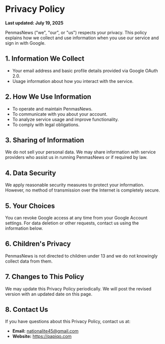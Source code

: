 # Privacy Policy

**Last updated: July 19, 2025**

PenmasNews ("we", "our", or "us") respects your privacy. This policy explains how we collect and use information when you use our service and sign in with Google.

## 1. Information We Collect
- Your email address and basic profile details provided via Google OAuth 2.0.
- Usage information about how you interact with the service.

## 2. How We Use Information
- To operate and maintain PenmasNews.
- To communicate with you about your account.
- To analyze service usage and improve functionality.
- To comply with legal obligations.

## 3. Sharing of Information
We do not sell your personal data. We may share information with service providers who assist us in running PenmasNews or if required by law.

## 4. Data Security
We apply reasonable security measures to protect your information. However, no method of transmission over the Internet is completely secure.

## 5. Your Choices
You can revoke Google access at any time from your Google Account settings. For data deletion or other requests, contact us using the information below.

## 6. Children's Privacy
PenmasNews is not directed to children under 13 and we do not knowingly collect data from them.

## 7. Changes to This Policy
We may update this Privacy Policy periodically. We will post the revised version with an updated date on this page.

## 8. Contact Us
If you have questions about this Privacy Policy, contact us at:

- **Email:** [nationalite45@gmail.com](mailto:nationalite45@gmail.com)
- **Website:** <https://papiqo.com>
